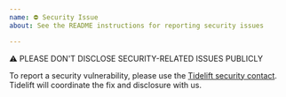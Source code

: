 ```yaml
---
name: ⛔ Security Issue
about: See the README instructions for reporting security issues

---
```


⚠ PLEASE DON'T DISCLOSE SECURITY-RELATED ISSUES PUBLICLY

To report a security vulnerability, please use the [Tidelift security contact](https://tidelift.com/security).
Tidelift will coordinate the fix and disclosure with us.
